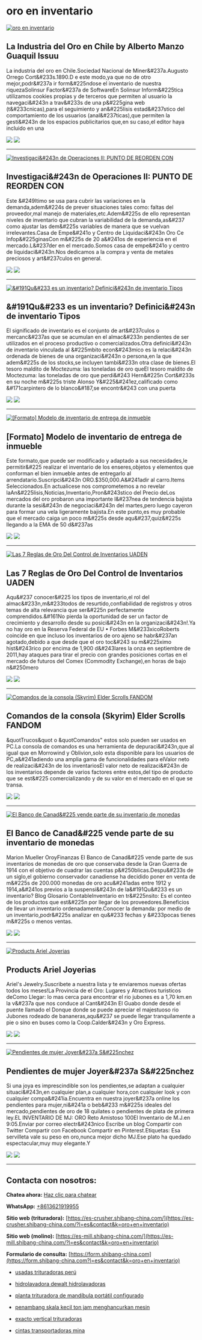 # oro en inventario

<a href="https://swt.shibang-china.com/?l=es&img&k=oro+en+inventario" target="_blank">![oro en inventario](http://static.shibang-china.com/all-800x300/590.jpg)</a>

## La Industria del Oro en Chile by Alberto Manzo Guaquil Issuu
La industria del oro en Chile.Sociedad Nacional de Miner&#237a.Augusto Orrego Cort&#233s.1890.D e este modo,ya que no de otro mejor,podr&#237a ir form&#225ndose el inventario de nuestra riquezaSolinsur Factor&#237a de SoftwareEn Solinsur Inform&#225tica utilizamos cookies propias y de terceros que permiten al usuario la navegaci&#243n a trav&#233s de una p&#225gina web (t&#233cnicas),para el seguimiento y an&#225lisis estad&#237stico del comportamiento de los usuarios (anal&#237ticas),que permiten la gesti&#243n de los espacios publicitarios que,en su caso,el editor haya incluido en una


<a href="https://whatsapp.shibangsoft.com/WhatsApp.php" target="_blank" title="WhatsApp">![](http://static.shibang-china.com/icon/whatsapp.png)</a> <a href="https://swt.shibang-china.com/?l=es&icon&k=oro+en+inventario" target="_blank">![](http://static.shibang-china.com/icon/chat-es.png)</a>

---

<a href="https://swt.shibang-china.com/?l=es&img&k=oro+en+inventario" target="_blank">![Investigaci&#243n de Operaciones II: PUNTO DE REORDEN CON](http://static.shibang-china.com/all-800x300/300.jpg)</a>

## Investigaci&#243n de Operaciones II: PUNTO DE REORDEN CON
Este &#249ltimo se usa para cubrir las variaciones en la demanda,adem&#224s de prever situaciones tales como: faltas del proveedor,mal manejo de materiales,etc.Adem&#225s de ello representan niveles de inventario que cubran la variabilidad de la demanda,as&#237 como ajustar las dem&#225s variables de manera que se vuelvan irrelevantes.Casa de Empe&#241o y Centro de Liquidaci&#243n Oro Ce Infop&#225ginasCon m&#225s de 20 a&#241os de experiencia en el mercado.L&#237der en el mercado.Somos casa de empe&#241o y centro de liquidaci&#243n.Nos dedicamos a la compra y venta de metales preciosos y art&#237culos en general.


<a href="https://whatsapp.shibangsoft.com/WhatsApp.php" target="_blank" title="WhatsApp">![](http://static.shibang-china.com/icon/whatsapp.png)</a> <a href="https://swt.shibang-china.com/?l=es&icon&k=oro+en+inventario" target="_blank">![](http://static.shibang-china.com/icon/chat-es.png)</a>

---

<a href="https://swt.shibang-china.com/?l=es&img&k=oro+en+inventario" target="_blank">![&#191Qu&#233 es un inventario? Definici&#243n de inventario Tipos](http://static.shibang-china.com/all-800x300/662.jpg)</a>

## &#191Qu&#233 es un inventario? Definici&#243n de inventario Tipos
El significado de inventario es el conjunto de art&#237culos o mercanc&#237as que se acumulan en el almac&#233n pendientes de ser utilizados en el proceso productivo o comercializados.Otra definici&#243n de inventario vinculada al &#225mbito econ&#243mico es la relaci&#243n ordenada de bienes de una organizaci&#243n o persona,en la que adem&#225s de los stocks,se incluyen tambi&#233n otra clase de bienes.El tesoro maldito de Moctezuma: las toneladas de oro queEl tesoro maldito de Moctezuma: las toneladas de oro que perdi&#243 Hern&#225n Cort&#233s en su noche m&#225s triste Alonso Y&#225&#241ez,calificado como &#171carpintero de lo blanco&#187,se encontr&#243 con una puerta


<a href="https://whatsapp.shibangsoft.com/WhatsApp.php" target="_blank" title="WhatsApp">![](http://static.shibang-china.com/icon/whatsapp.png)</a> <a href="https://swt.shibang-china.com/?l=es&icon&k=oro+en+inventario" target="_blank">![](http://static.shibang-china.com/icon/chat-es.png)</a>

---

<a href="https://swt.shibang-china.com/?l=es&img&k=oro+en+inventario" target="_blank">![[Formato] Modelo de inventario de entrega de inmueble](http://static.shibang-china.com/all-800x300/775.jpg)</a>

## [Formato] Modelo de inventario de entrega de inmueble
Este formato,que puede ser modificado y adaptado a sus necesidades,le permitir&#225 realizar el inventario de los enseres,objetos y elementos que conforman el bien inmueble antes de entregarlo al arrendatario.Suscripci&#243n ORO.$350,000.A&#241adir al carro.Items Seleccionados.En actualicese nos comprometemos a no revelar laAn&#225lisis,Noticias,Inventario,Pron&#243stico del Precio deLos mercados del oro probaron una importante l&#237nea de tendencia bajista durante la sesi&#243n de negociaci&#243n del martes,pero luego cayeron para formar una vela ligeramente bajista.En este punto,es muy probable que el mercado caiga un poco m&#225s desde aqu&#237,quiz&#225s llegando a la EMA de 50 d&#237as


<a href="https://whatsapp.shibangsoft.com/WhatsApp.php" target="_blank" title="WhatsApp">![](http://static.shibang-china.com/icon/whatsapp.png)</a> <a href="https://swt.shibang-china.com/?l=es&icon&k=oro+en+inventario" target="_blank">![](http://static.shibang-china.com/icon/chat-es.png)</a>

---

<a href="https://swt.shibang-china.com/?l=es&img&k=oro+en+inventario" target="_blank">![Las 7 Reglas de Oro Del Control de Inventarios UADEN](http://static.shibang-china.com/all-800x300/1247.jpg)</a>

## Las 7 Reglas de Oro Del Control de Inventarios UADEN
Aqu&#237 conocer&#225 los tipos de inventario,el rol del almac&#233n,m&#233todos de resurtido,confiabilidad de registros y otros temas de alta relevancia que ser&#225n perfectamente comprendidos.&#161No pierda la oportunidad de ser un factor de crecimiento y desarrollo desde su posici&#243n en la organizaci&#243n!.Ya no hay oro en la Reserva Federal de EU • Forbes M&#233xicoRoberts coincide en que incluso los inventarios de oro ajeno se habr&#237an agotado,debido a que desde que el oro toc&#243 su m&#225ximo hist&#243rico por encima de 1,900 d&#243lares la onza en septiembre de 2011,hay ataques para tirar el precio con grandes posiciones cortas en el mercado de futuros del Comex (Commodity Exchange),en horas de bajo n&#250mero


<a href="https://whatsapp.shibangsoft.com/WhatsApp.php" target="_blank" title="WhatsApp">![](http://static.shibang-china.com/icon/whatsapp.png)</a> <a href="https://swt.shibang-china.com/?l=es&icon&k=oro+en+inventario" target="_blank">![](http://static.shibang-china.com/icon/chat-es.png)</a>

---

<a href="https://swt.shibang-china.com/?l=es&img&k=oro+en+inventario" target="_blank">![Comandos de la consola (Skyrim) Elder Scrolls FANDOM](http://static.shibang-china.com/all-800x300/356.jpg)</a>

## Comandos de la consola (Skyrim) Elder Scrolls FANDOM
&quotTrucos&quot o &quotComandos" estos solo pueden ser usados en PC.La consola de comandos es una herramienta de depuraci&#243n,que al igual que en Morrowind y Oblivion,solo esta disponible para los usuarios de PC,a&#241adiendo una amplia gama de funcionalidades para elValor neto de realizaci&#243n de los inventariosEl valor neto de realizaci&#243n de los inventarios depende de varios factores entre estos,del tipo de producto que se est&#225 comercializando y de su valor en el mercado en el que se transa.


<a href="https://whatsapp.shibangsoft.com/WhatsApp.php" target="_blank" title="WhatsApp">![](http://static.shibang-china.com/icon/whatsapp.png)</a> <a href="https://swt.shibang-china.com/?l=es&icon&k=oro+en+inventario" target="_blank">![](http://static.shibang-china.com/icon/chat-es.png)</a>

---

<a href="https://swt.shibang-china.com/?l=es&img&k=oro+en+inventario" target="_blank">![El Banco de Canad&#225 vende parte de su inventario de monedas](http://static.shibang-china.com/all-800x300/901.jpg)</a>

## El Banco de Canad&#225 vende parte de su inventario de monedas
Marion Mueller OroyFinanzas El Banco de Canad&#225 vende parte de sus inventarios de monedas de oro que conservaba desde la Gran Guerra de 1914 con el objetivo de cuadrar las cuentas p&#250blicas.Despu&#233s de un siglo,el gobierno conservador canadiense ha decidido poner en venta de m&#225s de 200.000 monedas de oro acu&#241adas entre 1912 y 1914,a&#241os previos a la suspensi&#243n de la&#191Qu&#233 es un inventario? Blog Glosario ContableInventario en tr&#225nsito: Es el conteo de los productos que est&#225n por llegar de los proveedores.Beneficios de llevar un inventario ordenadamente.Conocer la demanda: por medio de un inventario,podr&#225s analizar en qu&#233 fechas y &#233pocas tienes m&#225s o menos ventas.


<a href="https://whatsapp.shibangsoft.com/WhatsApp.php" target="_blank" title="WhatsApp">![](http://static.shibang-china.com/icon/whatsapp.png)</a> <a href="https://swt.shibang-china.com/?l=es&icon&k=oro+en+inventario" target="_blank">![](http://static.shibang-china.com/icon/chat-es.png)</a>

---

<a href="https://swt.shibang-china.com/?l=es&img&k=oro+en+inventario" target="_blank">![Products Ariel Joyerias](http://static.shibang-china.com/all-800x300/175.jpg)</a>

## Products Ariel Joyerias
Ariel's Jewelry.Suscribete a nuestra lista y te enviaremos nuevas ofertas todos los meses!La Provincia de el Oro: Lugares y Atractivos turisticos deComo Llegar: lo mas cerca para encontrar el rio jubones es a 1,70 km.en la v&#237a que nos conduce al Cant&#243n El Guabo donde desde el puente llamado el Donque donde se puede apreciar el majestuoso rio Jubones rodeado de bananeras,aqu&#237 se puede llegar tranquilamente a pie o sino en buses como la Coop.Calder&#243n y Oro Express.


<a href="https://whatsapp.shibangsoft.com/WhatsApp.php" target="_blank" title="WhatsApp">![](http://static.shibang-china.com/icon/whatsapp.png)</a> <a href="https://swt.shibang-china.com/?l=es&icon&k=oro+en+inventario" target="_blank">![](http://static.shibang-china.com/icon/chat-es.png)</a>

---

<a href="https://swt.shibang-china.com/?l=es&img&k=oro+en+inventario" target="_blank">![Pendientes de mujer Joyer&#237a S&#225nchez](http://static.shibang-china.com/all-800x300/969.jpg)</a>

## Pendientes de mujer Joyer&#237a S&#225nchez
Si una joya es imprescindible son los pendientes,se adaptan a cualquier situaci&#243n,en cualquier plan,a cualquier hora,con cualquier look y con cualquier compa&#241ia.Encuentra en nuestra joyer&#237a online los pendientes para mujer,ni&#241a o beb&#233 m&#225s ideales del mercado,pendientes de oro de 18 quilates o pendientes de plata de primera ley.EL INVENTARIO DE MJ: ORO Reto Amistoso 100El Inventario de M.J.en 9:05.Enviar por correo electr&#243nico Escribe un blog Compartir con Twitter Compartir con Facebook Compartir en Pinterest.Etiquetas: Esa servilleta vale su peso en oro,nunca mejor dicho MJ.Ese plato ha quedado espectacular,muy muy elegante.Y


<a href="https://whatsapp.shibangsoft.com/WhatsApp.php" target="_blank" title="WhatsApp">![](http://static.shibang-china.com/icon/whatsapp.png)</a> <a href="https://swt.shibang-china.com/?l=es&icon&k=oro+en+inventario" target="_blank">![](http://static.shibang-china.com/icon/chat-es.png)</a>

---
## Contacta con nosotros:

**Chatea ahora:** [Haz clic para chatear](https://swt.shibang-china.com?l=es&contact&k=oro+en+inventario)

**WhatsApp:**  [+8613621919955](https://whatsapp.shibangsoft.com/WhatsApp.php)

**Sitio web (trituradora):** [https://es-crusher.shibang-china.com/](https://es-crusher.shibang-china.com/?l=es&contact&k=oro+en+inventario)

**Sitio web (molino):** [https://es-mill.shibang-china.com/](https://es-mill.shibang-china.com/?l=es&contact&k=oro+en+inventario)

**Formulario de consulta:** [https://form.shibang-china.com](https://form.shibang-china.com?l=es&contact&k=oro+en+inventario)

* [usadas trituradoras perú](../95/usadas%20trituradoras%20per%C3%BA.md)

* [hidrolavadora dewalt hidrolavadoras](../89/hidrolavadora%20dewalt%20hidrolavadoras.md)

* [planta trituradora de mandíbula portátil configurado](../88/planta%20trituradora%20de%20mand%C3%ADbula%20port%C3%A1til%20configurado.md)

* [penambang skala kecil ton jam menghancurkan mesin](../91/penambang%20skala%20kecil%20ton%20jam%20menghancurkan%20mesin.md)

* [exacto vertical trituradoras](../95/exacto%20vertical%20trituradoras.md)

* [cintas transportadoras mina](../84/cintas%20transportadoras%20mina.md)